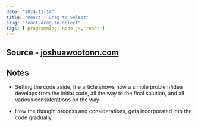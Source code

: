 ```yaml
---
date: "2024-11-14"
title: "React - Drag to Select"
slug: "react-drag-to-select"
tags: [ programming, node.js, react ]
---
```




## Source - [joshuawootonn.com][1]

## Notes
* Setting the code aside, the article shows how a simple problem/idea develops from the initial code, all the way to the final solution, and all various considerations on the way
* How the thought process and considerations, gets incorporated into the code gradually



   [1]: https://www.joshuawootonn.com/react-drag-to-select
